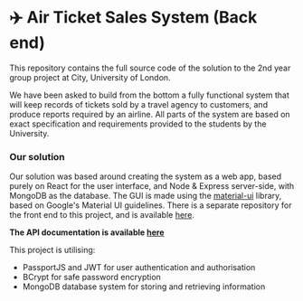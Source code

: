 # :airplane: Air Ticket Sales System (Back end)

This repository contains the full source code of the solution to the 2nd year group project at City, University of London.

We have been asked to build from the bottom a fully functional system that will keep records of tickets sold by a travel agency to customers, and produce reports required by an airline. All parts of the system are based on exact specification and requirements provided to the students by the University.

### Our solution

Our solution was based around creating the system as a web app, based purely on React for the user interface, and Node & Express server-side, with MongoDB as the database. The GUI is made using the [material-ui](https://material-ui.com) library, based on Google's Material UI guidelines. There is a separate repository for the front end to this project, and is available [here](https://github.com/PiotrRut/ATSFrontend).

__The API documentation is available [here](https://api6.prutkowski.tech)__

This project is utilising:
* PassportJS and JWT for user authentication and authorisation
* BCrypt for safe password encryption
* MongoDB database system for storing and retrieving information
